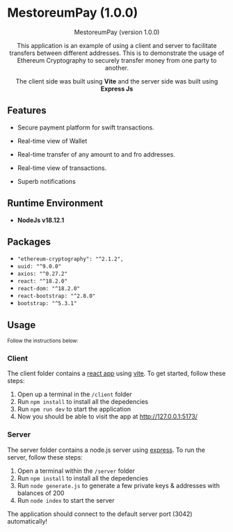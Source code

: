 # MestoreumPay (1.0.0)

<p align="center">
        <p align="center">MestoreumPay (version 1.0.0)</p>
</p>

<p align="center">
    This application is an example of using a client and server to facilitate transfers between different addresses. This is to demonstrate the usage of Ethereum Cryptography to securely transfer money from one party to another.
</p>

<p align="center">
    The client side was built using <strong>Vite</strong> and the server side was built using <strong>Express Js</strong>
</p>



## Features

- Secure payment platform for swift transactions.

- Real-time view of Wallet

- Real-time transfer of any amount to and fro addresses.

- Real-time view of transactions.

- Superb notifications


## Runtime Environment

- <b>NodeJs v18.12.1</b>


## Packages

- `"ethereum-cryptography": "^2.1.2",`
- `uuid: "^9.0.0"`
- `axios: "^0.27.2"`
- `react: "^18.2.0"`
- `react-dom: "^18.2.0"`
- `react-bootstrap: "^2.8.0"`
- `bootstrap: "^5.3.1"`


## Usage

<small>Follow the instructions below:</small> 

 
### Client

The client folder contains a [react app](https://reactjs.org/) using [vite](https://vitejs.dev/). To get started, follow these steps:

1. Open up a terminal in the `/client` folder
2. Run `npm install` to install all the depedencies
3. Run `npm run dev` to start the application 
4. Now you should be able to visit the app at http://127.0.0.1:5173/

### Server

The server folder contains a node.js server using [express](https://expressjs.com/). To run the server, follow these steps:

1. Open a terminal within the `/server` folder 
2. Run `npm install` to install all the depedencies 
3. Run `node generate.js` to generate a few private keys & addresses with balances of 200
4. Run `node index` to start the server 

The application should connect to the default server port (3042) automatically! 

